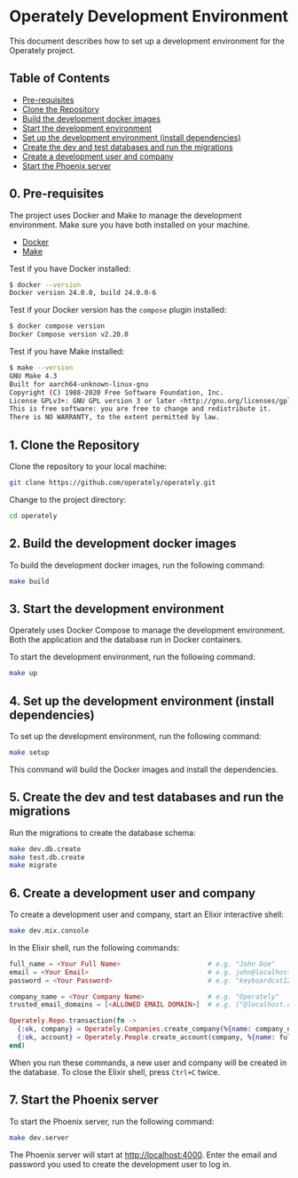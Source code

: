 # Operately Development Environment

This document describes how to set up a development environment for the Operately project.

## Table of Contents

- [Pre-requisites](#0-pre-requisites)
- [Clone the Repository](#1-clone-the-repository)
- [Build the development docker images](#2-build-the-development-docker-images)
- [Start the development environment](#3-start-the-development-environment)
- [Set up the development environment (install dependencies)](#4-set-up-the-development-environment-install-dependencies)
- [Create the dev and test databases and run the migrations](#5-create-the-dev-and-test-databases-and-run-the-migrations)
- [Create a development user and company](#6-create-a-development-user-and-company)
- [Start the Phoenix server](#7-start-the-phoenix-server)

## 0. Pre-requisites

The project uses Docker and Make to manage the development environment.
Make sure you have both installed on your machine.

- [Docker](https://docs.docker.com/get-docker/)
- [Make](https://www.gnu.org/software/make/)

Test if you have Docker installed:

``` bash
$ docker --version
Docker version 24.0.0, build 24.0.0-6
```

Test if your Docker version has the `compose` plugin installed:

``` bash
$ docker compose version
Docker Compose version v2.20.0
```

Test if you have Make installed:

``` bash
$ make --version
GNU Make 4.3
Built for aarch64-unknown-linux-gnu
Copyright (C) 1988-2020 Free Software Foundation, Inc.
License GPLv3+: GNU GPL version 3 or later <http://gnu.org/licenses/gpl.html>
This is free software: you are free to change and redistribute it.
There is NO WARRANTY, to the extent permitted by law.
```

## 1. Clone the Repository

Clone the repository to your local machine:

``` bash
git clone https://github.com/operately/operately.git
```

Change to the project directory:

``` bash
cd operately
```

## 2. Build the development docker images

To build the development docker images, run the following command:

``` bash
make build
```

## 3. Start the development environment

Operately uses Docker Compose to manage the development environment.
Both the application and the database run in Docker containers.

To start the development environment, run the following command:

``` bash
make up
```

## 4. Set up the development environment (install dependencies)

To set up the development environment, run the following command:

``` bash
make setup
```

This command will build the Docker images and install the dependencies.

## 5. Create the dev and test databases and run the migrations

Run the migrations to create the database schema:

``` bash
make dev.db.create
make test.db.create
make migrate
```

## 6. Create a development user and company

To create a development user and company, start an Elixir interactive shell:

``` bash
make dev.mix.console
```

In the Elixir shell, run the following commands:

``` elixir
full_name = <Your Full Name>                      # e.g. "John Doe"
email = <Your Email>                              # e.g. john@localhost.dev
password = <Your Password>                        # e.g. "keyboardcat123!" (must be at least 12 characters long)

company_name = <Your Company Name>                # e.g. "Operately"
trusted_email_domains = [<ALLOWED EMAIL DOMAIN>]  # e.g. ["@localhost.dev"] (make sure to replace this with your email domain)

Operately.Repo.transaction(fn ->
  {:ok, company} = Operately.Companies.create_company(%{name: company_name, trusted_email_domains: trusted_email_domains})
  {:ok, account} = Operately.People.create_account(company, %{name: full_name, email: email, password: password})
end)
```

When you run these commands, a new user and company will be created in the database.
To close the Elixir shell, press `Ctrl+C` twice.

## 7. Start the Phoenix server

To start the Phoenix server, run the following command:

``` bash
make dev.server
```

The Phoenix server will start at [http://localhost:4000](http://localhost:4000).
Enter the email and password you used to create the development user to log in.
